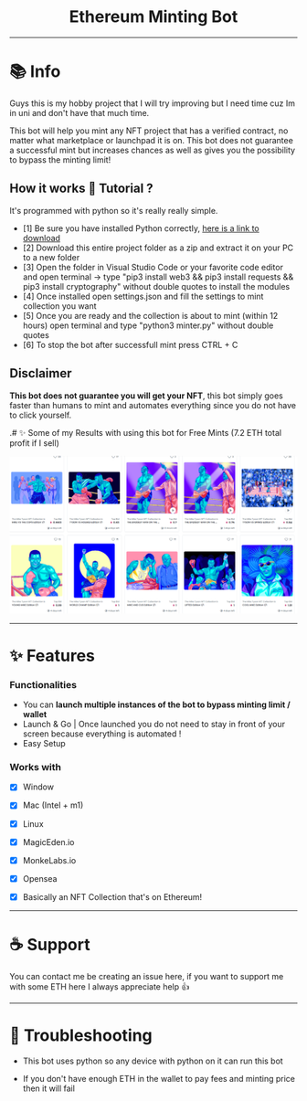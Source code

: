 <h1 align="center">Ethereum Minting Bot</h1>


---
# 📚 Info
Guys this is my hobby project that I will try improving but I need time cuz Im in uni and don't have that much time.

This bot will help you mint any NFT project that has a verified contract, no matter what marketplace or launchpad it is on. This bot does not guarantee a successful mint but increases chances as well as gives you the possibility to bypass the minting limit!

## How it works 📝 Tutorial ?
It's programmed with python so it's really really simple.

-   [1] Be sure you have installed Python correctly, [here is a link to download](https://www.python.org/downloads/)
-   [2] Download this entire project folder as a zip and extract it on your PC to a new folder
-   [3] Open the folder in Visual Studio Code or your favorite code editor and open terminal -> type "pip3 install web3 && pip3 install requests && pip3 install cryptography" without double quotes to install the modules
-   [4] Once installed open settings.json and fill the settings to mint collection you want
-   [5] Once you are ready and the collection is about to mint (within 12 hours) open terminal and type "python3 minter.py" without double quotes
-   [6] To stop the bot after successfull mint press CTRL + C

    
## Disclaimer 
**This bot does not guarantee you will get your NFT**, this bot simply goes faster than humans to mint and automates everything since you do not have to click yourself.

.# ✨ Some of my Results with using this bot for Free Mints (7.2 ETH total profit if I sell)

 <img
      alt="Results"
      src="freemint.png"
      width="640"
    />

---
# ✨ Features
### Functionalities

- You can **launch multiple instances of the bot to bypass minting limit / wallet**
- Launch & Go | Once launched you do not need to stay in front of your screen because everything is automated !
- Easy Setup

### Works with
-   [x] Window
-   [x] Mac (Intel + m1)
-   [x] Linux
-   [x] MagicEden.io
-   [x] MonkeLabs.io
-   [x] Opensea 
-   [x] Basically an NFT Collection that's on Ethereum!


---
# ☕️ Support
You can contact me be creating an issue here, if you want to support me with some ETH here I always appreciate help 👍


---
# 🚩 Troubleshooting
-   This bot uses python so any device with python on it can run this bot

-   If you don't have enough ETH in the wallet to pay fees and minting price then it will fail
